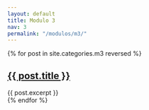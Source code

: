 ```yaml
---
layout: default
title: Modulo 3
nav: 3
permalink: "/modulos/m3/"
---
```


{% for post in site.categories.m3 reversed %}
<article class="main-article">
    <h2>
        <a href="{{ post.url | prepend: site.baseurl }}" title="{{ post.title }}">{{ post.title }}</a>
    </h2>
    {{ post.excerpt }}
</article>
{% endfor %}